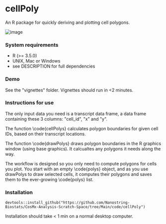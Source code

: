 # cellPoly
An R package for quickly deriving and plotting cell polygons.

![image](https://user-images.githubusercontent.com/4357938/234404680-3fcb5b3a-d679-4946-b804-380bfc8570b4.png)

### System requirements
- R (>= 3.5.0)
- UNIX, Mac or Windows
- see DESCRIPTION for full dependencies

### Demo
See the "vignettes" folder. Vignettes should run in <2 minutes. 

### Instructions for use

The only input data you need is a transcript data frame, a data frame containing these 3 columns:
"cell_id", "x" and "y". 

The function \code{cellPolys} calculates polygon boundaries for given cell IDs, based on their transcript locations.

The function \code{drawPolys} draws polygon boundaries in the R graphics window (using base graphics). It calcualtes any polygons it needs along the way.

The workflow is designed so you only need to compute polygons for cells you plot. 
You start with an empty \code{polys} object, and as you use drawPolys to draw selected cells,
it computes their polygons and saves them to the ever-growing \code{polys} list.

### Installation
```
devtools::install_github("https://github.com/Nanostring-Biostats/CosMx-Analysis-Scratch-Space/tree/Main/code/cellPoly")
```
Installation should take < 1 min on a normal desktop computer. 


